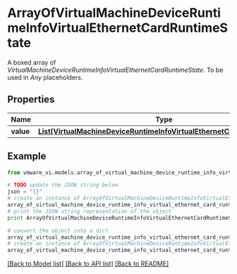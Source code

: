 # ArrayOfVirtualMachineDeviceRuntimeInfoVirtualEthernetCardRuntimeState

A boxed array of *VirtualMachineDeviceRuntimeInfoVirtualEthernetCardRuntimeState*. To be used in *Any* placeholders. 

## Properties
Name | Type | Description | Notes
------------ | ------------- | ------------- | -------------
**value** | [**List[VirtualMachineDeviceRuntimeInfoVirtualEthernetCardRuntimeState]**](VirtualMachineDeviceRuntimeInfoVirtualEthernetCardRuntimeState.md) |  | 

## Example

```python
from vmware_vi.models.array_of_virtual_machine_device_runtime_info_virtual_ethernet_card_runtime_state import ArrayOfVirtualMachineDeviceRuntimeInfoVirtualEthernetCardRuntimeState

# TODO update the JSON string below
json = "{}"
# create an instance of ArrayOfVirtualMachineDeviceRuntimeInfoVirtualEthernetCardRuntimeState from a JSON string
array_of_virtual_machine_device_runtime_info_virtual_ethernet_card_runtime_state_instance = ArrayOfVirtualMachineDeviceRuntimeInfoVirtualEthernetCardRuntimeState.from_json(json)
# print the JSON string representation of the object
print ArrayOfVirtualMachineDeviceRuntimeInfoVirtualEthernetCardRuntimeState.to_json()

# convert the object into a dict
array_of_virtual_machine_device_runtime_info_virtual_ethernet_card_runtime_state_dict = array_of_virtual_machine_device_runtime_info_virtual_ethernet_card_runtime_state_instance.to_dict()
# create an instance of ArrayOfVirtualMachineDeviceRuntimeInfoVirtualEthernetCardRuntimeState from a dict
array_of_virtual_machine_device_runtime_info_virtual_ethernet_card_runtime_state_form_dict = array_of_virtual_machine_device_runtime_info_virtual_ethernet_card_runtime_state.from_dict(array_of_virtual_machine_device_runtime_info_virtual_ethernet_card_runtime_state_dict)
```
[[Back to Model list]](../README.md#documentation-for-models) [[Back to API list]](../README.md#documentation-for-api-endpoints) [[Back to README]](../README.md)


